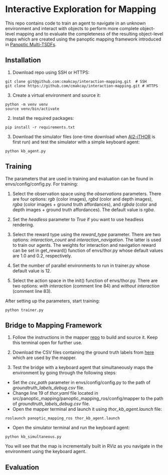 # Interactive Exploration for Mapping

This repo contains code to train an agent to navigate in an unknown environment and interact with objects to perform more complete object-level mapping and to evaluate the completeness of the resulting object-level maps which are created using the panoptic mapping framework introduced in [Panoptic Multi-TSDFs](https://github.com/ethz-asl/panoptic_mapping). 

## Installation

1. Download repo using SSH or HTTPS:
```
git clone git@github.com:cmakcay/interaction-mapping.git  # SSH
git clone https://github.com/cmakcay/interaction-mapping.git # HTTPS
```

3. Create a virtual environment and source it:
```
python -m venv venv
source venv/bin/activate
```

2. Install the required packages:
```
pip install -r requirements.txt
```

3. Download the simulator files (one-time download when [AI2-iTHOR](https://ai2thor.allenai.org/ithor/documentation) is first run) and test the simulator with a simple keyboard agent:
```
python kb_agent.py
```

## Training
The parameters that are used in training and evaluation can be found in envs/config/config.py. For training:

1. Select the observation space using the *observations* parameters. There are four options: *rgb* (color images), *rgbd* (color and depth images), *rgba* (color images + ground truth affordances), and *rgbda* (color and depth images + ground truth affordances). The default value is *rgba*.

2. Set the *headless* parameter to *True* if you want to use headless rendering.

3. Select the reward type using the *reward_type* parameter. There are two options: *interaction_count* and *interaction_navigation*. The latter is used to train our agents. The weights for interaction and navigation reward can be set in get_reward() function of envs/thor.py whose default values are 1.0 and 0.2, respectively.

4. Set the number of parallel environments to run in trainer.py whose default value is 12.

5. Select the action space in the init() function of envs/thor.py. There are two options: *with interaction* (comment line 84) and *without interaction* (comment line 83).

After setting up the parameters, start training: 
```
python trainer.py
```

## Bridge to Mapping Framework
1. Follow the instructions in the mapper [repo](https://github.com/ikaftan/panoptic_mapping) to build and source it. Keep this terminal open for further use.

2. Download the CSV files containing the ground truth labels from [here](https://drive.google.com/drive/folders/1Uf3HPTYpzWdVD-dzeUutLp2a-l8MU7ob?usp=sharing) which are used by the mapper.
 
3. Test the bridge with a keyboard agent that simultaneously maps the environment by going through the following steps:
- Set the *csv_path* parameter in envs/config/config.py to the path of *groundtruth_labels_debug.csv* file.
- Change line 19 of *thor.yaml* file located in src/panoptic_mapping/panoptic_mapping_ros/config/mapper to the path of *groundtruth_labels_debug.csv* file.
- Open the mapper terminal and launch it using *thor_kb_agent.launch* file:
```
roslaunch panoptic_mapping_ros thor_kb_agent.launch
```
- Open the simulator terminal and run the keyboard agent:
```
python kb_simultaneous.py
```

You will see that the map is incrementally built in RViz as you navigate in the environment using the keyboard agent.

## Evaluation
